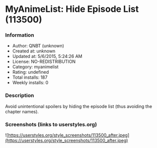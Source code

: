 # MyAnimeList: Hide Episode List (113500)

### Information
- Author: QNBT (unknown)
- Created at: unknown
- Updated at: 5/6/2015, 5:24:26 AM
- License: NO-REDISTRIBUTION
- Category: myanimelist
- Rating: undefined
- Total installs: 187
- Weekly installs: 0


### Description
Avoid unintentional spoilers by hiding the episode list (thus avoiding the chapter names).


### Screenshots (links to userstyles.org)
![https://userstyles.org/style_screenshots/113500_after.jpeg](https://userstyles.org/style_screenshots/113500_after.jpeg)


